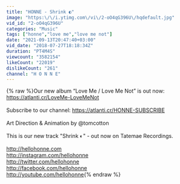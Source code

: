 ```yaml
---
title: "HONNE - Shrink ◐"
image: "https:\/\/i.ytimg.com\/vi\/2-oO4qG396U\/hqdefault.jpg"
vid_id: "2-oO4qG396U"
categories: "Music"
tags: ["honne","love me","love me not"]
date: "2021-09-13T20:47:40+03:00"
vid_date: "2018-07-27T18:18:34Z"
duration: "PT4M4S"
viewcount: "3582154"
likeCount: "22019"
dislikeCount: "261"
channel: "H O N N E"
---
```

{% raw %}Our new album “Love Me / Love Me Not” is out now: <a rel="nofollow" target="blank" href="https://atlanti.cr/LoveMe-LoveMeNot">https://atlanti.cr/LoveMe-LoveMeNot</a><br /><br />Subscribe to our channel: <a rel="nofollow" target="blank" href="https://atlanti.cr/HONNE-SUBSCRIBE">https://atlanti.cr/HONNE-SUBSCRIBE</a><br /><br />Art Direction &amp; Animation by @tomcotton<br /><br />This is our new track &quot;Shrink ◐&quot; - out now on Tatemae Recordings.<br /><br /><a rel="nofollow" target="blank" href="http://hellohonne.com">http://hellohonne.com</a><br /><a rel="nofollow" target="blank" href="http://instagram.com/hellohonne">http://instagram.com/hellohonne</a><br /><a rel="nofollow" target="blank" href="http://twitter.com/hellohonne">http://twitter.com/hellohonne</a><br /><a rel="nofollow" target="blank" href="http://facebook.com/hellohonne">http://facebook.com/hellohonne</a><br /><a rel="nofollow" target="blank" href="http://youtube.com/hellohonne">http://youtube.com/hellohonne</a>{% endraw %}
